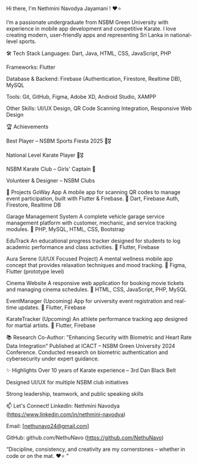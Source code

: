 Hi there, I'm Nethmini Navodya Jayamani ! ❤⭐

I’m a passionate undergraduate from NSBM Green University with experience in mobile app development and competitive Karate. I love creating modern, user-friendly apps and representing Sri Lanka in national-level sports.

🛠 Tech Stack
Languages: Dart, Java, HTML, CSS, JavaScript, PHP

Frameworks: Flutter

Database & Backend: Firebase (Authentication, Firestore, Realtime DB), MySQL

Tools: Git, GitHub, Figma, Adobe XD, Android Studio, XAMPP

Other Skills: UI/UX Design, QR Code Scanning Integration, Responsive Web Design

🏆 Achievements

Best Player – NSBM Sports Fiesta 2025 🥋🎖

National Level Karate Player 🥋🎖

NSBM Karate Club – Girls' Captain 🥋

Volunteer & Designer – NSBM Clubs

📱 Projects
GoWay App
A mobile app for scanning QR codes to manage event participation, built with Flutter & Firebase.
🔧 Dart, Firebase Auth, Firestore, Realtime DB

Garage Management System
A complete vehicle garage service management platform with customer, mechanic, and service tracking modules.
🔧 PHP, MySQL, HTML, CSS, Bootstrap

EduTrack
An educational progress tracker designed for students to log academic performance and class activities.
🔧 Flutter, Firebase

Aura Serene (UI/UX Focused Project)
A mental wellness mobile app concept that provides relaxation techniques and mood tracking.
🔧 Figma, Flutter (prototype level)

Cinema Website
A responsive web application for booking movie tickets and managing cinema schedules.
🔧 HTML, CSS, JavaScript, PHP, MySQL

EventManager (Upcoming)
App for university event registration and real-time updates.
🔧 Flutter, Firebase

KarateTracker (Upcoming)
An athlete performance tracking app designed for martial artists.
🔧 Flutter, Firebase

📚 Research
Co-Author: "Enhancing Security with Biometric and Heart Rate Data Integration"
Published at ICACT – NSBM Green University 2024 Conference.
Conducted research on biometric authentication and cybersecurity under expert guidance.

✨ Highlights
Over 10 years of Karate experience – 3rd Dan Black Belt

Designed UI/UX for multiple NSBM club initiatives

Strong leadership, teamwork, and public speaking skills

📫 Let's Connect!
LinkedIn: Nethmini Navodya (https://www.linkedin.com/in/nethmini-navodya)

Email: [nethunavo24@gmail.com]

GitHub: github.com/NethuNavo (https://github.com/NethuNavo)


“Discipline, consistency, and creativity are my cornerstones – whether in code or on the mat. ❤⭐ ” 
